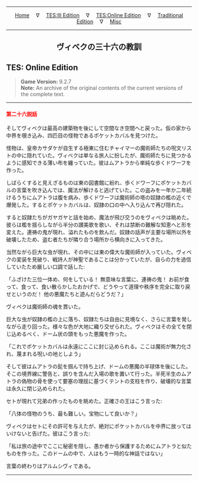 
---

<!-- Jekyll Page Links -->

<center>
<a href="../../../../index.html">Home</a>
&emsp;&nabla;&emsp;
<a href="../../../index-tes3.html">TES:III Edition</a>
&emsp;&nabla;&emsp;
<a href="../../../index-teso.html">TES:Online Edition</a>
&emsp;&nabla;&emsp;
<a href="../../../index-traditional.html">Traditional Edition</a>
&emsp;&nabla;&emsp;
<a href="../../../index-misc.html">Misc</a>
</center>

<!-- Markdown Body Below: -->

---

<center>
<h2><span style="font-family:Yu Mincho">ヴィベクの三十六の教訓</span></h2>
</center>

## TES: Online Edition

> __Game Version:__ 9.2.7\
> __Note:__ An archive of the original contents of the current versions of the complete text.

---

#### <span style="color:red">第二十六説話</span>

そしてヴィベクは最高の建築物を後にして空間なき空間へと戻った。仮の家から中界を覗き込み、四匹目の怪物であるポケットカバルを見つけた。

怪物は、皇帝カサダケが自生する極東に住むチャイマーの魔術師たちの呪文リストの中に隠れていた。ヴィベクは単なる旅人に扮したが、魔術師たちに見つかるように感知できる薄い布を纏っていた。彼はムアトラから単純な歩くドワーフを作った。

しばらくすると見えざるものは東の図書館に紛れ、歩くドワーフにポケットカバルの言葉を吹き込んでは、魔法が解けると逃げていた。この盗みを一年か二年続けるうちにムアトラは腹を病み、歩くドワーフは魔術師の塔の奴隷の檻の近くで爆発した。するとポケットカバルは、奴隷の口の中へ入り込んで再び隠れた。

すると奴隷たちがガヤガヤと話を始め、魔法が飛び交うのをヴィベクは眺めた。彼らは檻を揺らしながら半分の讃美歌を歌い、それは禁断の難解な知恵へと形を変えた。連祷の鬼が現れ、溢れたものを飲んだ。奴隷の話声が主要な場所以外を破壊したため、盗む者たちが隣り合う場所から横向きに入ってきた。

当然ながら巨大な虫が現れ、その中には東の偉大な魔術師が入っていた。ヴィベクの変装を見破り、戦詩人が神聖であることは分かっていたが、自らの力を過信していたため厳しい口調で話した:

「ふざけた三位一体め、何をしている！ 無意味な言葉に、連祷の鬼！ お前が食って、食って、食い散らかしたおかげで、どうやって道理や秩序を完全に取り戻せというのだ！ 他の悪魔たちと遊んだらどうだ？」

ヴィベクは魔術師の魂を貫いた。

巨大な虫が奴隷の檻の上に落ち、奴隷たちは自由に見境なく、さらに言葉を発しながら走り回った。様々な色が大地に織り交ぜられた。ヴィベクはその全てを閉じ込めるべく、ドーム状の頭をもった悪魔を作った。

「これでポケットカバルは永遠にここに封じ込められる。ここは魔術が無力化され、蔑まれる呪いの地としよう」

そして彼はムアトラの髭を掴んで持ち上げ、ドームの悪魔の半球体を後にした。そこの境界線に警告と、誤りを含んだ入場の歌を置いて行った。半死半生のムアトラの偽物の骨を使って要塞の理屈に基づくテントの支柱を作り、破壊的な言葉は永久に閉じ込められた。

セトが現れて兄弟の作ったものを眺めた。正確さの王はこう言った:

「八体の怪物のうち、最も難しい。宝物にして良いか？」

ヴィベクはセトにその許可を与えたが、絶対にポケットカバルを中界に放ってはいけないと告げた。彼はこう言った:

「私は旅の途中でここに秘密を隠し、愚か者から保護するためにムアトラと似たものを作った。このドームの中で、人はもう一時的な神話ではない」

言葉の終わりはアルムシヴィである。

---
